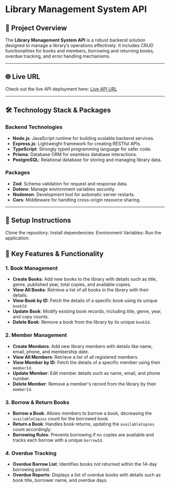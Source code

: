 # Library Management System API

## 📖 Project Overview  
The **Library Management System API** is a robust backend solution designed to manage a library’s operations effectively. It includes CRUD functionalities for books and members, borrowing and returning books, overdue tracking, and error handling mechanisms.

---

## 🌐 Live URL  
Check out the live API deployment here: [Live API URL](https://sql-backend-seven.vercel.app/) 


---

## 🛠️ Technology Stack & Packages  
### **Backend Technologies**
- **Node.js**: JavaScript runtime for building scalable backend services.
- **Express.js**: Lightweight framework for creating RESTful APIs.
- **TypeScript**: Strongly typed programming language for safer code.
- **Prisma**: Database ORM for seamless database interactions.
- **PostgreSQL**: Relational database for storing and managing library data.

### **Packages**
- **Zod**: Schema validation for request and response data.
- **Dotenv**: Manage environment variables securely.
- **Nodemon**: Development tool for automatic server restarts.
- **Cors**: Middleware for handling cross-origin resource sharing.

---

## 📝 Setup Instructions  


Clone the repository:
Install dependencies:
Environment Variables:
Run the application:

## 🚀 Key Features & Functionality  

### **1. Book Management**
- **Create Books**: Add new books to the library with details such as title, genre, published year, total copies, and available copies.  
- **View All Books**: Retrieve a list of all books in the library with their details.  
- **View Book by ID**: Fetch the details of a specific book using its unique `bookId`.  
- **Update Book**: Modify existing book records, including title, genre, year, and copy counts.  
- **Delete Book**: Remove a book from the library by its unique `bookId`.

### **2. Member Management**
- **Create Members**: Add new library members with details like name, email, phone, and membership date.  
- **View All Members**: Retrieve a list of all registered members.  
- **View Member by ID**: Fetch the details of a specific member using their `memberId`.  
- **Update Member**: Edit member details such as name, email, and phone number.  
- **Delete Member**: Remove a member's record from the library by their `memberId`.

### **3. Borrow & Return Books**
- **Borrow a Book**: Allows members to borrow a book, decreasing the `availableCopies` count for the borrowed book.  
- **Return a Book**: Handles book returns, updating the `availableCopies` count accordingly.  
- **Borrowing Rules**: Prevents borrowing if no copies are available and tracks each borrow with a unique `borrowId`.  

### **4. Overdue Tracking**
- **Overdue Borrow List**: Identifies books not returned within the 14-day borrowing period.  
- **Overdue Reports**: Displays a list of overdue books with details such as book title, borrower name, and overdue days.



